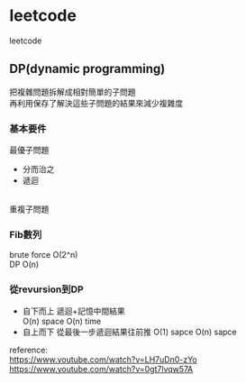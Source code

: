 # leetcode
leetcode

## DP(dynamic programming)
把複雜問題拆解成相對簡單的子問題<br>
再利用保存了解決這些子問題的結果來減少複雜度<br>
### 基本要件 
最優子問題<br>
- 分而治之
- 遞迴
<br>
重複子問題<br>

### Fib數列
brute force O(2^n) <br>
DP O(n) <br>

### 從revursion到DP
- 自下而上
  遞迴+記憶中間結果<br>
  O(n) space
  O(n) time
- 自上而下
  從最後一步遞迴結果往前推
  O(1) sapce
  O(n) sapce

reference:<br>
https://www.youtube.com/watch?v=LH7uDn0-zYo<br>
https://www.youtube.com/watch?v=0gt7lvqw57A<br>
